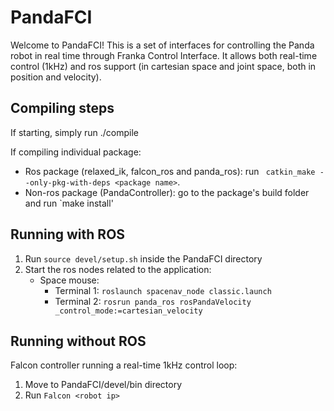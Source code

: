# PandaFCI
Welcome to PandaFCI! This is a set of interfaces for controlling the Panda robot in real time through Franka Control Interface. It allows both real-time control (1kHz) and ros support (in cartesian space and joint space, both in position and velocity).

## Compiling steps
If starting, simply run ./compile

If compiling individual package:
* Ros package (relaxed\_ik, falcon\_ros and panda\_ros): run ` catkin_make --only-pkg-with-deps <package name>`.
* Non-ros package (PandaController): go to the package's build folder and run `make install'


## Running with ROS
1. Run `source devel/setup.sh` inside the PandaFCI directory
2. Start the ros nodes related to the application:
    * Space mouse:
	    - Terminal 1: `roslaunch spacenav_node classic.launch`
	    - Terminal 2: `rosrun panda_ros rosPandaVelocity _control_mode:=cartesian_velocity`


## Running without ROS
Falcon controller running a real-time 1kHz control loop:
1. Move to PandaFCI/devel/bin directory
2. Run `Falcon <robot ip>`
